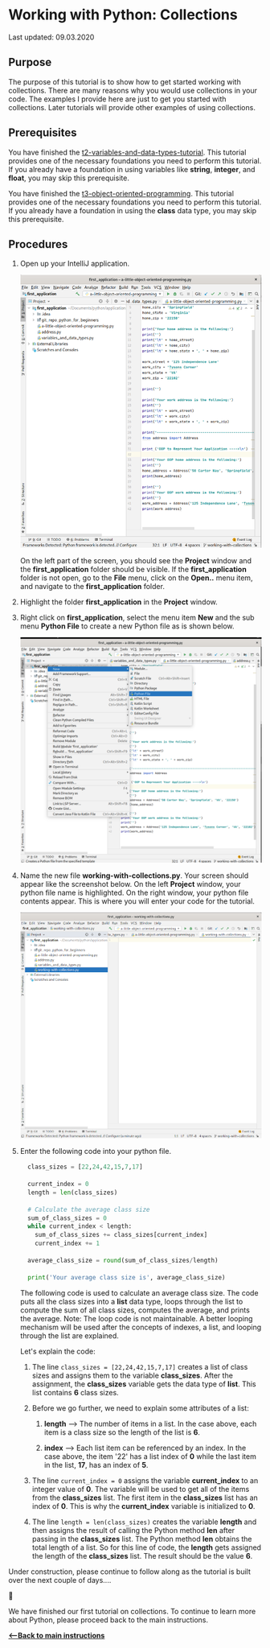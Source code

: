 # Working with Python:  Collections

Last updated: 09.03.2020

## Purpose

The purpose of this tutorial is to show how to get started working with collections.  There
are many reasons why you would use collections in your code.  The examples I provide here
are just to get you started with collections.  Later tutorials will provide other examples
of using collections.

## Prerequisites

You have finished the [t2-variables-and-data-types-tutorial](../t2-variables-and-data-types/readme.md).  This tutorial provides one of the necessary foundations you need to perform this tutorial.  If you already have a foundation in using variables like **string**, **integer**, and **float**, you may skip this prerequisite.

You have finished the [t3-object-oriented-programming](../t3-object-oriented-programming/readme.md).  This tutorial provides one of the necessary foundations you need to perform this tutorial.  If you already have a foundation in using the **class** data type, you may skip this prerequisite.

## Procedures

1. Open up your IntelliJ application. 

    ![t2-open-intellij](../images/t4-open-intellij.png)

    On the left part of the screen, you should see the **Project** window and the **first_application**
    folder should be visible. If the **first_application** folder is not open, go to the **File** menu,
    click on the **Open..** menu item, and navigate to the **first_application** folder.

1. Highlight the folder **first_application** in the **Project** window.
1. Right click on **first_application**, select the menu item **New** and the sub menu **Python File** to
create a new Python file as is shown below.

    ![t3-create-new-python-file](../images/t4-create-python-file-in-intellij.png)

1. Name the new file **working-with-collections.py**.  Your screen should appear like the screenshot below.
   On the left **Project** window, your python file name is highlighted.  On the right window, your python file
   contents appear.  This is where you will enter your code for the tutorial.

    ![t4-working-with-collections-created](../images/t4-working-with-collections-created.png)


1. Enter the following code into your python file.

    ```python
      class_sizes = [22,24,42,15,7,17]
    
      current_index = 0
      length = len(class_sizes)

      # Calculate the average class size
      sum_of_class_sizes = 0
      while current_index < length:
        sum_of_class_sizes += class_sizes[current_index]
        current_index += 1
      
      average_class_size = round(sum_of_class_sizes/length)

      print('Your average class size is', average_class_size)

    ```

    The following code is used to calculate an average class size.  The code puts all the class sizes into a
    **list** data type, loops through the list to compute the sum of all class sizes, computes the average,
    and prints the average.  Note:  The loop code is not maintainable.  A better looping mechanism will be
    used after the concepts of indexes, a list, and looping through the list are explained. 

    Let's explain the code:

    1. The line `class_sizes = [22,24,42,15,7,17]` creates a list of class sizes and assigns them to the
       variable **class_sizes**.  After the assignment, the **class_sizes** variable gets the data type of
       **list**.  This list contains **6** class sizes.  

    1. Before we go further, we need to explain some attributes of a list:

        1. **length** --> The number of items in a list. In the case above, each item is a class size so
           the length of the list is **6**.

        1. **index** --> Each list item can be referenced by an index.  In the case above, the item '22' has
           a list index of **0** while the last item in the list, **17**, has an index of **5**.

    1. The line `current_index = 0` assigns the variable **current_index** to an integer value of **0**.
       The variable will be used to get all of the items from the **class_sizes** list.  The first item
       in the **class_sizes** list has an index of **0**. This is why the **current_index** variable is initialized
       to **0**.

    1. The line `length = len(class_sizes)` creates the variable **length** and then assigns the result of calling
       the Python method **len** after passing in the **class_sizes** list.  The Python method **len** obtains the
       total length of a list.  So for this line of code, the **length** gets assigned the length of the **class_sizes**
       list.  The result should be the value **6**.



Under construction, please continue to follow along as the tutorial is built over the next couple of days....

:construction:


We have finished our first tutorial on collections.  To continue to learn more about Python, please proceed back to the main instructions.


[**<--Back to main instructions**](../readme.md)
